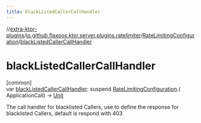 ```yaml
---
title: blackListedCallerCallHandler
---
```


//[extra-ktor-plugins](../../../index.md)/[io.github.flaxoos.ktor.server.plugins.ratelimiter](../index.md)/[RateLimitingConfiguration](index.md)/[blackListedCallerCallHandler](black-listed-caller-call-handler.md)

# blackListedCallerCallHandler

[common]\
var [blackListedCallerCallHandler](black-listed-caller-call-handler.md): suspend [RateLimitingConfiguration](index.md).(
ApplicationCall) -&gt; [Unit](https://kotlinlang.org/api/latest/jvm/stdlib/kotlin/-unit/index.md)

The call handler for blacklisted Callers, use to define the response for blacklisted Callers, default is respond with
403




